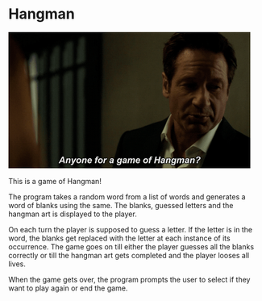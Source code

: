# Hangman

![Hangman](../../GIFs/giphy_hangman.gif)

This is a game of Hangman!

The program takes a random word from a list of words and generates a word of blanks using the same. The blanks, guessed letters and the hangman art is displayed to the player. 

On each turn the player is supposed to guess a letter. If the letter is in the word, the blanks get replaced with the letter at each instance of its occurrence. The game goes on till either the player guesses all the blanks correctly or till the hangman art gets completed and the player looses all lives. 

When the game gets over, the program prompts the user to select if they want to play again or end the game. 